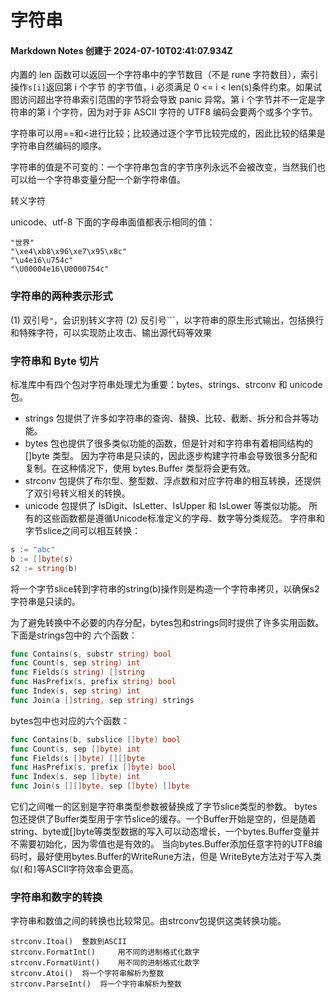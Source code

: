 # 字符串

#### Markdown Notes 创建于 2024-07-10T02:41:07.934Z

内置的 len 函数可以返回一个字符串中的字节数目（不是 rune 字符数目），索引操作`s[i]`返回第 i 个字节 的字节值，i 必须满足 0 <= i < len(s)条件约束。如果试图访问超出字符串索引范围的字节将会导致 panic 异常。第 i 个字节并不一定是字符串的第 i 个字符，因为对于非 ASCII 字符的 UTF8 编码会要两个或多个字节。

字符串可以用==和<进行比较；比较通过逐个字节比较完成的，因此比较的结果是字符串自然编码的顺序。

字符串的值是不可变的：一个字符串包含的字节序列永远不会被改变，当然我们也可以给一个字符串变量分配一个新字符串值。

转义字符

unicode、utf-8
下面的字母串面值都表示相同的值：

```
"世界"
"\xe4\xb8\x96\xe7\x95\x8c"
"\u4e16\u754c"
"\U00004e16\U0000754c"
```
### 字符串的两种表示形式
(1) 双引号`"`，会识别转义字符
(2) 反引号`\``，以字符串的原生形式输出，包括换行和特殊字符，可以实现防止攻击、输出源代码等效果

### 字符串和 Byte 切片

标准库中有四个包对字符串处理尤为重要：bytes、strings、strconv 和 unicode 包。

-   strings 包提供了许多如字符串的查询、替换、比较、截断、拆分和合并等功能。
-   bytes 包也提供了很多类似功能的函数，但是针对和字符串有着相同结构的[]byte 类型。 因为字符串是只读的，因此逐步构建字符串会导致很多分配和复制。在这种情况下，使用 bytes.Buffer 类型将会更有效。
-   strconv 包提供了布尔型、整型数、浮点数和对应字符串的相互转换，还提供了双引号转义相关的转换。
-   unicode 包提供了 IsDigit、IsLetter、IsUpper 和 IsLower 等类似功能。
所有的这些函数都是遵循Unicode标准定义的字母、数字等分类规范。
字符串和字节slice之间可以相互转换：
```go
s := "abc"
b := []byte(s)
s2 := string(b)
```
将一个字节slice转到字符串的string(b)操作则是构造一个字符串拷贝，以确保s2字符串是只读的。


为了避免转换中不必要的内存分配，bytes包和strings同时提供了许多实用函数。下面是strings包中的 六个函数：
```go
func Contains(s, substr string) bool
func Count(s, sep string) int
func Fields(s string) []string
func HasPrefix(s, prefix string) bool
func Index(s, sep string) int
func Join(a []string, sep string) strings
```
bytes包中也对应的六个函数：
```go
func Contains(b, subslice []byte) bool
func Count(s, sep []byte) int
func Fields(s []byte) [][]byte
func HasPrefix(s, prefix []byte) bool
func Index(s, sep []byte) int
func Join(s [][]byte, sep []byte) []byte
```
它们之间唯一的区别是字符串类型参数被替换成了字节slice类型的参数。
bytes包还提供了Buffer类型用于字节slice的缓存。一个Buffer开始是空的，但是随着string、byte或[]byte等类型数据的写入可以动态增长，一个bytes.Buffer变量并不需要初始化，因为零值也是有效的。
当向bytes.Buffer添加任意字符的UTF8编码时，最好使用bytes.Buffer的WriteRune方法，但是 WriteByte方法对于写入类似`[`和`]`等ASCII字符效率会更高。

### 字符串和数字的转换
字符串和数值之间的转换也比较常见。由strconv包提供这类转换功能。
```
strconv.Itoa() 	整数到ASCII
strconv.FormatInt() 	用不同的进制格式化数字
strconv.FormatUint() 	用不同的进制格式化数字
strconv.Atoi() 	将一个字符串解析为整数
strconv.ParseInt() 	将一个字符串解析为整数
```